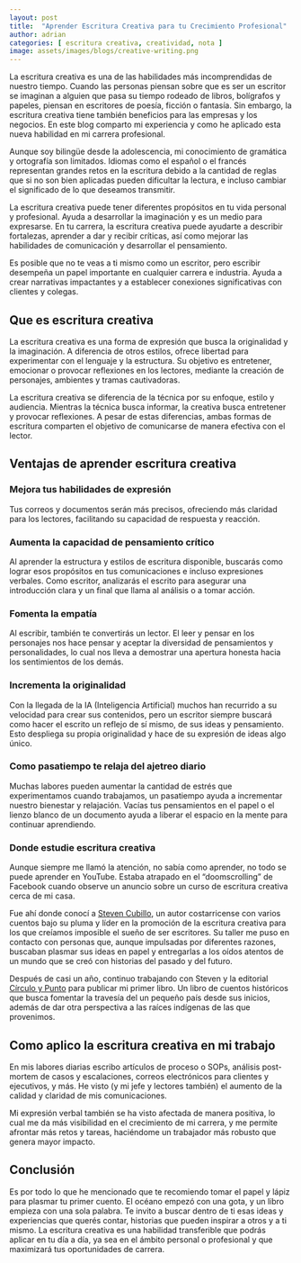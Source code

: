 ```yaml
---
layout: post
title:  "Aprender Escritura Creativa para tu Crecimiento Profesional"
author: adrian
categories: [ escritura creativa, creatividad, nota ]
image: assets/images/blogs/creative-writing.png
---
```


La escritura creativa es una de las habilidades más incomprendidas de nuestro tiempo. Cuando las personas piensan sobre que es ser un escritor se imaginan a alguien que pasa su tiempo rodeado de libros, bolígrafos y papeles, piensan en escritores de poesía, ficción o fantasía. Sin embargo, la escritura creativa tiene también beneficios para las empresas y los negocios. En este blog comparto mi experiencia y como he aplicado esta nueva habilidad en mi carrera profesional.

Aunque soy bilingüe desde la adolescencia, mi conocimiento de gramática y ortografía son limitados. Idiomas como el español o el francés representan grandes retos en la escritura debido a la cantidad de reglas que si no son bien aplicadas pueden dificultar la lectura, e incluso cambiar el significado de lo que deseamos transmitir.

La escritura creativa puede tener diferentes propósitos en tu vida personal y profesional. Ayuda a desarrollar la imaginación y es un medio para expresarse. En tu carrera, la escritura creativa puede ayudarte a describir fortalezas, aprender a dar y recibir críticas, así como mejorar las habilidades de comunicación y desarrollar el pensamiento.

Es posible que no te veas a ti mismo como un escritor, pero escribir desempeña un papel importante en cualquier carrera e industria. Ayuda a crear narrativas impactantes y a establecer conexiones significativas con clientes y colegas.

## Que es escritura creativa
La escritura creativa es una forma de expresión que busca la originalidad y la imaginación. A diferencia de otros estilos, ofrece libertad para experimentar con el lenguaje y la estructura. Su objetivo es entretener, emocionar o provocar reflexiones en los lectores, mediante la creación de personajes, ambientes y tramas cautivadoras.

La escritura creativa se diferencia de la técnica por su enfoque, estilo y audiencia. Mientras la técnica busca informar, la creativa busca entretener y provocar reflexiones. A pesar de estas diferencias, ambas formas de escritura comparten el objetivo de comunicarse de manera efectiva con el lector.

## Ventajas de aprender escritura creativa

### Mejora tus habilidades de expresión
Tus correos y documentos serán más precisos, ofreciendo más claridad para los lectores, facilitando su capacidad de respuesta y reacción.

### Aumenta la capacidad de pensamiento crítico
Al aprender la estructura y estilos de escritura disponible, buscarás como lograr esos propósitos en tus comunicaciones e incluso expresiones verbales. Como escritor, analizarás el escrito para asegurar una introducción clara y un final que llama al análisis o a tomar acción.

### Fomenta la empatía
Al escribir, también te convertirás un lector. El leer y pensar en los personajes nos hace pensar y aceptar la diversidad de pensamientos y personalidades, lo cual nos lleva a demostrar una apertura honesta hacia los sentimientos de los demás.

### Incrementa la originalidad
Con la llegada de la IA (Inteligencia Artificial) muchos han recurrido a su velocidad para crear sus contenidos, pero un escritor siempre buscará como hacer el escrito un reflejo de sí mismo, de sus ideas y pensamiento. Esto despliega su propia originalidad y hace de su expresión de ideas algo único.

### Como pasatiempo te relaja del ajetreo diario
Muchas labores pueden aumentar la cantidad de estrés que experimentamos cuando trabajamos, un pasatiempo ayuda a incrementar nuestro bienestar y relajación. Vacías tus pensamientos en el papel o el lienzo blanco de un documento ayuda a liberar el espacio en la mente para continuar aprendiendo.

### Donde estudie escritura creativa
Aunque siempre me llamó la atención, no sabía como aprender, no todo se puede aprender en YouTube. Estaba atrapado en el “doomscrolling” de Facebook cuando observe un anuncio sobre un curso de escritura creativa cerca de mi casa.

Fue ahí donde conocí a [Steven Cubillo](https://www.facebook.com/Escritorcostarricense/), un autor costarricense con varios cuentos bajo su pluma y líder en la promoción de la escritura creativa para los que creíamos imposible el sueño de ser escritores. Su taller me puso en contacto con personas que, aunque impulsadas por diferentes razones, buscaban plasmar sus ideas en papel y entregarlas a los oídos atentos de un mundo que se creó con historias del pasado y del futuro.

Después de casi un año, continuo trabajando con Steven y la editorial [Círculo y Punto](https://www.circuloypunto.com/) para publicar mi primer libro. Un libro de cuentos históricos que busca fomentar la travesía del un pequeño país desde sus inicios, además de dar otra perspectiva a las raíces indígenas de las que provenimos.

## Como aplico la escritura creativa en mi trabajo
En mis labores diarias escribo artículos de proceso o SOPs, análisis post-mortem de casos y escalaciones, correos electrónicos para clientes y ejecutivos, y más. He visto (y mi jefe y lectores también) el aumento de la calidad y claridad de mis comunicaciones.

Mi expresión verbal también se ha visto afectada de manera positiva, lo cual me da más visibilidad en el crecimiento de mi carrera, y me permite afrontar más retos y tareas, haciéndome un trabajador más robusto que genera mayor impacto.

## Conclusión
Es por todo lo que he mencionado que te recomiendo tomar el papel y lápiz para plasmar tu primer cuento. El océano empezó con una gota, y un libro empieza con una sola palabra. Te invito a buscar dentro de ti esas ideas y experiencias que querés contar, historias que pueden inspirar a otros y a ti mismo. La escritura creativa es una habilidad transferible que podrás aplicar en tu día a día, ya sea en el ámbito personal o profesional y que maximizará tus oportunidades de carrera.

